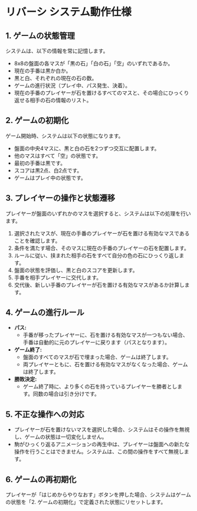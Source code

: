# リバーシ システム動作仕様

## 1. ゲームの状態管理
システムは、以下の情報を常に記憶します。
- 8x8の盤面の各マスが「黒の石」「白の石」「空」のいずれであるか。
- 現在の手番は黒か白か。
- 黒と白、それぞれの現在の石の数。
- ゲームの進行状況（プレイ中、パス発生、決着）。
- 現在の手番のプレイヤーが石を置けるすべてのマスと、その場合にひっくり返せる相手の石の情報のリスト。

## 2. ゲームの初期化
ゲーム開始時、システムは以下の状態になります。
- 盤面の中央4マスに、黒と白の石を2つずつ交互に配置します。
- 他のマスはすべて「空」の状態です。
- 最初の手番は黒です。
- スコアは黒2点、白2点です。
- ゲームはプレイ中の状態です。

## 3. プレイヤーの操作と状態遷移
プレイヤーが盤面のいずれかのマスを選択すると、システムは以下の処理を行います。
1.  選択されたマスが、現在の手番のプレイヤーが石を置ける有効なマスであることを確認します。
2.  条件を満たす場合、そのマスに現在の手番のプレイヤーの石を配置します。
3.  ルールに従い、挟まれた相手の石をすべて自分の色の石にひっくり返します。
4.  盤面の状態を評価し、黒と白のスコアを更新します。
5.  手番を相手プレイヤーに交代します。
6.  交代後、新しい手番のプレイヤーが石を置ける有効なマスがあるか計算します。

## 4. ゲームの進行ルール
- **パス:**
    - 手番が移ったプレイヤーに、石を置ける有効なマスが一つもない場合、手番は自動的に元のプレイヤーに戻ります（パスとなります）。
- **ゲーム終了:**
    - 盤面のすべてのマスが石で埋まった場合、ゲームは終了します。
    - 両プレイヤーともに、石を置ける有効なマスがなくなった場合、ゲームは終了します。
- **勝敗決定:**
    - ゲーム終了時に、より多くの石を持っているプレイヤーを勝者とします。同数の場合は引き分けです。

## 5. 不正な操作への対応
- プレイヤーが石を置けないマスを選択した場合、システムはその操作を無視し、ゲームの状態は一切変化しません。
- 駒がひっくり返るアニメーションの再生中は、プレイヤーは盤面への新たな操作を行うことはできません。システムは、この間の操作をすべて無視します。

## 6. ゲームの再初期化
プレイヤーが「はじめからやりなおす」ボタンを押した場合、システムはゲームの状態を「2. ゲームの初期化」で定義された状態にリセットします。
